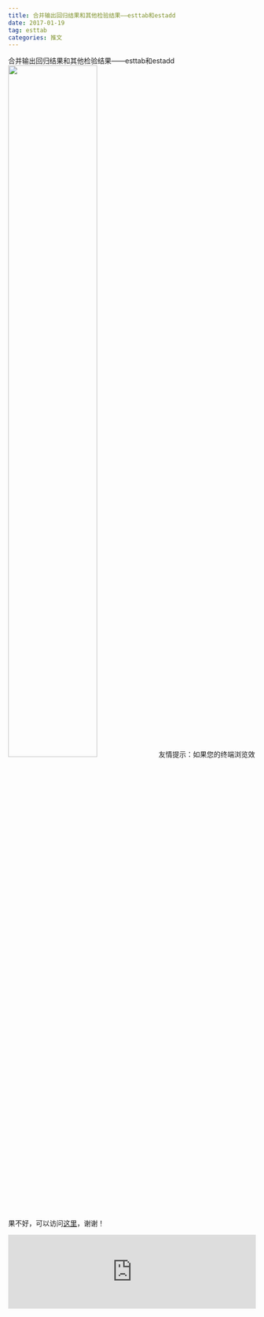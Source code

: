 ```yaml
---
title: 合并输出回归结果和其他检验结果——esttab和estadd
date: 2017-01-19
tag: esttab
categories: 推文
---
```

合并输出回归结果和其他检验结果——esttab和estadd
<img src="http://mmbiz.qpic.cn/mmbiz_jpg/ACviaWTBFxhasC0glcL32VMaXLBcxgUoom5vzbcMEAxAmJONiaepNJicmYHbBHhETrgtv79HXP8gInNj0Sbxtal6A/0?wx_fmt.jpeg" style="width: 60%; height: auto;"/><!--more-->
友情提示：如果您的终端浏览效果不好，可以访问[这里](https://stata-club.github.io/stata_article/2017-01-19.html)，谢谢！
<iframe src="https://stata-club.github.io/stata_article/2017-01-19.html" id="iframepage" frameborder="0" scrolling="no" marginheight="0" marginwidth="0" width="100%" onLoad="iFrameHeight()"></iframe>
<script type="text/javascript" language="javascript">
function iFrameHeight() {
var ifm= document.getElementById("iframepage");
var subWeb = document.frames ? document.frames["iframepage"].document : ifm.contentDocument;   
if(ifm != null && subWeb != null) {
 ifm.height = subWeb.body.scrollHeight;
} 
} 
</script> 